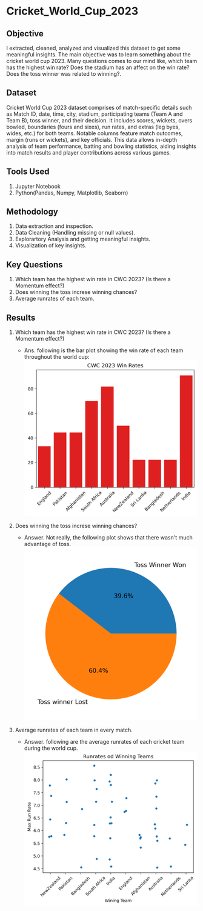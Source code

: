 # Cricket_World_Cup_2023
## Objective
I extracted, cleaned, analyzed and visualized this dataset to get some meaningful insights. The main objective was to learn something about the cricket world cup 2023. Many questions comes to our mind like, which team has the highest win rate? Does the stadium has an affect on the win rate? Does the toss winner was related to winning?. 

## Dataset
Cricket World Cup 2023 dataset comprises of match-specific details such as Match ID, date, time, city, stadium, participating teams (Team A and Team B), toss winner, and their decision. It includes scores, wickets, overs bowled, boundaries (fours and sixes), run rates, and extras (leg byes, wides, etc.) for both teams. Notable columns feature match outcomes, margin (runs or wickets), and key officials. This data allows in-depth analysis of team performance, batting and bowling statistics, aiding insights into match results and player contributions across various games.

## Tools Used
1. Jupyter Notebook
2. Python(Pandas, Numpy, Matplotlib, Seaborn)

## Methodology
1. Data extraction and inspection.
2. Data Cleaning (Handling missing or null values).
3. Explorartory Analysis and getting meaningful insights.
4. Visualization of key insights.

## Key Questions
1. Which team has the highest win rate in CWC 2023? (Is there a Momentum effect?)
2. Does winning the toss increse winning chances?
3. Average runrates of each team.

## Results

1. Which team has the highest win rate in CWC 2023? (Is there a Momentum effect?)
   - Ans. following is the bar plot showing the win rate of each team throughout the world cup:
     ![pic_of_plot](Win_Rate.png)

2. Does winning the toss increse winning chances?
   - Answer. Not really, the following plot shows that there wasn't much advantage of toss.
   ![Toss_Advantage](Toss_Advantage.png)

3. Average runrates of each team in every match.
   - Answer. following are the average runrates of each cricket team during the world cup.
     ![Run_rates_pic](run_rates.png)
     
